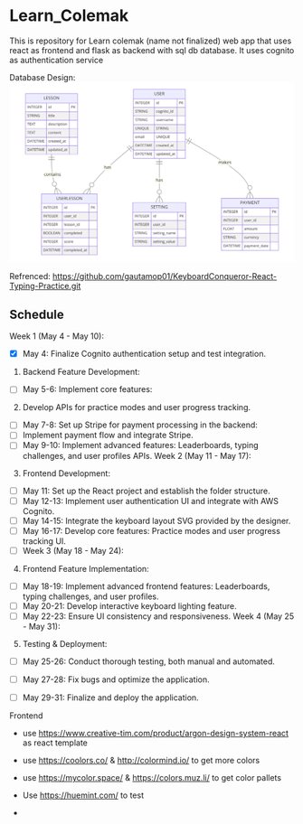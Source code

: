 # Learn_Colemak
This is repository for Learn colemak (name not finalized) web app that uses react as frontend and flask as backend with sql db database. It uses cognito as authentication service 

Database Design:
![Initial_db_design](Initial_db_design.png)


Refrenced:
https://github.com/gautamop01/KeyboardConqueror-React-Typing-Practice.git


## Schedule
Week 1 (May 4 - May 10):

- [x] May 4: Finalize Cognito authentication setup and test integration.
1. Backend Feature Development:
- [ ] May 5-6: Implement core features:
2. Develop APIs for practice modes and user progress tracking.
- [ ] May 7-8: Set up Stripe for payment processing in the backend:
- [ ] Implement payment flow and integrate Stripe.
- [ ] May 9-10: Implement advanced features:
Leaderboards, typing challenges, and user profiles APIs.
Week 2 (May 11 - May 17):
3. Frontend Development:

- [ ] May 11: Set up the React project and establish the folder structure.
- [ ] May 12-13: Implement user authentication UI and integrate with AWS Cognito.
- [ ] May 14-15: Integrate the keyboard layout SVG provided by the designer.
- [ ] May 16-17: Develop core features:
Practice modes and user progress tracking UI.
- [ ] Week 3 (May 18 - May 24):
4. Frontend Feature Implementation:

- [ ] May 18-19: Implement advanced frontend features:
Leaderboards, typing challenges, and user profiles.
- [ ] May 20-21: Develop interactive keyboard lighting feature.
- [ ] May 22-23: Ensure UI consistency and responsiveness.
Week 4 (May 25 - May 31):
5. Testing & Deployment:

- [ ] May 25-26: Conduct thorough testing, both manual and automated.
- [ ] May 27-28: Fix bugs and optimize the application.
- [ ] May 29-31: Finalize and deploy the application.


Frontend 
- use https://www.creative-tim.com/product/argon-design-system-react as react template

- use https://coolors.co/  & http://colormind.io/ to get more colors

- use https://mycolor.space/  & https://colors.muz.li/ to get color pallets

- Use https://huemint.com/ to test

- 